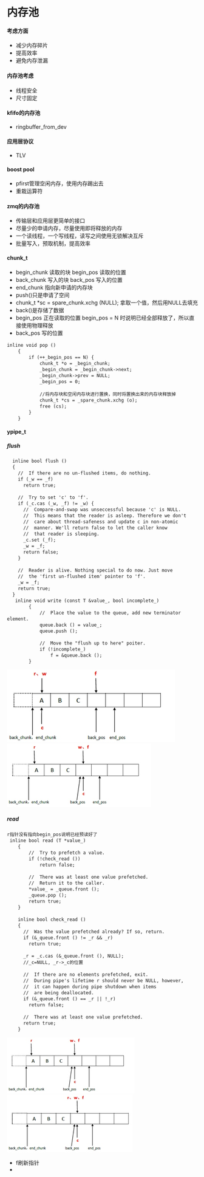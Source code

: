 # 内存池
#### 考虑方面
* 减少内存碎片
* 提高效率
* 避免内存泄漏

#### 内存池考虑
* 线程安全
* 尺寸固定

#### kfifo的内存池
* ringbuffer_from_dev

#### 应用层协议
* TLV

#### boost pool
* pfirst管理空闲内存，使用内存踢出去
* 重栽运算符

#### zmq的内存池
*  传输层和应用层更简单的接口
*  尽量少的申请内存，尽量使用即将释放的内存
*  一个读线程，一个写线程，读写之间使用无锁解决互斥
*  批量写入，预取机制，提高效率

#### chunk_t
* begin_chunk 读取的块 begin_pos 读取的位置
* back_chunk 写入的块 back_pos 写入的位置
* end_chunk 指向新申请的内存块 
* push()只是申请了空间
* chunk_t *sc = spare_chunk.xchg (NULL); 拿取一个值，然后用NULL去填充
* back()是存储了数据
* begin_pos 正在读取的位置 begin_pos = N 时说明已经全部释放了，所以直接使用物理释放
* back_pos 写的位置

```
inline void pop ()
    {
        if (++_begin_pos == N) {
            chunk_t *o = _begin_chunk;
            _begin_chunk = _begin_chunk->next;
            _begin_chunk->prev = NULL;
            _begin_pos = 0;

            //将内存块和空闲内存块进行置换，同时将置换出来的内存块释放掉
            chunk_t *cs = _spare_chunk.xchg (o);
            free (cs);
        }
    }

```

#### ypipe_t
 
##### flush

```
  inline bool flush ()
  {
    //  If there are no un-flushed items, do nothing.
    if (_w == _f)
      return true;

    //  Try to set 'c' to 'f'.
    if (_c.cas (_w, _f) != _w) {
      //  Compare-and-swap was unseccessful because 'c' is NULL.
      //  This means that the reader is asleep. Therefore we don't
      //  care about thread-safeness and update c in non-atomic
      //  manner. We'll return false to let the caller know
      //  that reader is sleeping.
      _c.set (_f);
      _w = _f;
      return false;
    }

    //  Reader is alive. Nothing special to do now. Just move
    //  the 'first un-flushed item' pointer to 'f'.
    _w = _f;
    return true;
  }
   inline void write (const T &value_, bool incomplete_)
        {
            //  Place the value to the queue, add new terminator element.
            queue.back () = value_;
            queue.push ();

            //  Move the "flush up to here" poiter.
            if (!incomplete_)
                f = &queue.back ();
        }
```
![](media/15637866905737/15640480390126.jpg)
![](media/15637866905737/15640480483880.jpg)

##### read

```
r指针没有指向begin_pos说明已经预读好了
 inline bool read (T *value_)
    {
        //  Try to prefetch a value.
        if (!check_read ())
            return false;

        //  There was at least one value prefetched.
        //  Return it to the caller.
        *value_ = _queue.front ();
        _queue.pop ();
        return true;
    }
    
    inline bool check_read ()
    {
      //  Was the value prefetched already? If so, return.
      if (&_queue.front () != _r && _r)
        return true;

      _r = _c.cas (&_queue.front (), NULL);
      //_c=NULL, _r->_c的位置

      //  If there are no elements prefetched, exit.
      //  During pipe's lifetime r should never be NULL, however,
      //  it can happen during pipe shutdown when items
      //  are being deallocated.
      if (&_queue.front () == _r || !_r)
        return false;

      //  There was at least one value prefetched.
      return true;
    }
```
![](media/15637866905737/15640481057426.jpg)
![](media/15637866905737/15640481129653.jpg)
* f刷新指针
* 
